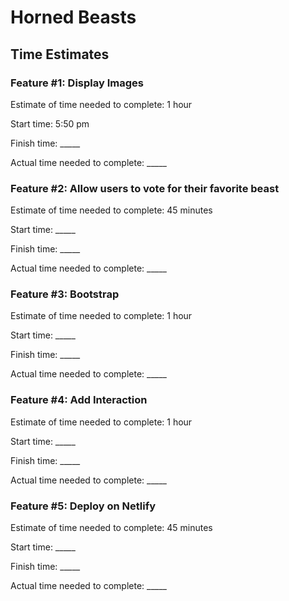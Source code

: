# Horned Beasts

## Time Estimates

### Feature #1: Display Images

Estimate of time needed to complete: 1 hour

Start time: 5:50 pm

Finish time: _____

Actual time needed to complete: _____

### Feature #2: Allow users to vote for their favorite beast

Estimate of time needed to complete: 45 minutes

Start time: _____

Finish time: _____

Actual time needed to complete: _____

### Feature #3: Bootstrap

Estimate of time needed to complete: 1 hour

Start time: _____

Finish time: _____

Actual time needed to complete: _____

### Feature #4: Add Interaction

Estimate of time needed to complete: 1 hour

Start time: _____

Finish time: _____

Actual time needed to complete: _____

### Feature #5: Deploy on Netlify

Estimate of time needed to complete: 45 minutes

Start time: _____

Finish time: _____

Actual time needed to complete: _____
